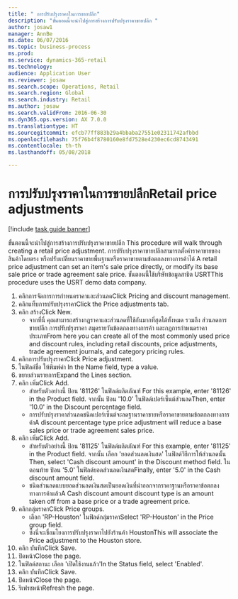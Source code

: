 ```yaml
--- 
title: " การปรับปรุงราคาในการขายปลีก"
description: "ขั้นตอนนี้จะนำไปสู่การสร้างการปรับปรุงราคาขายปลีก "
author: josaw1
manager: AnnBe
ms.date: 06/07/2016
ms.topic: business-process
ms.prod: 
ms.service: dynamics-365-retail
ms.technology: 
audience: Application User
ms.reviewer: josaw
ms.search.scope: Operations, Retail
ms.search.region: Global
ms.search.industry: Retail
ms.author: josaw
ms.search.validFrom: 2016-06-30
ms.dyn365.ops.version: AX 7.0.0
ms.translationtype: HT
ms.sourcegitcommit: efcb77ff883b29a4bbaba27551e02311742afbbd
ms.openlocfilehash: 75f76b4f8780160e8fd7528e4230ec6cd8743491
ms.contentlocale: th-th
ms.lasthandoff: 05/08/2018

---
```

# <a name="retail-price-adjustments"></a><span data-ttu-id="aaa1d-103"> การปรับปรุงราคาในการขายปลีก</span><span class="sxs-lookup"><span data-stu-id="aaa1d-103">Retail price adjustments</span></span>

[!include [task guide banner](../includes/task-guide-banner.md)]

<span data-ttu-id="aaa1d-104">ขั้นตอนนี้จะนำไปสู่การสร้างการปรับปรุงราคาขายปลีก </span><span class="sxs-lookup"><span data-stu-id="aaa1d-104">This procedure will walk through creating a retail price adjustment.</span></span> <span data-ttu-id="aaa1d-105">การปรับปรุงราคาขายปลีกสามารถตั้งค่าราคาขายของสินค้าโดยตรง หรือปรับเปลี่ยนราคาขายพื้นฐานหรือราคาขายตามข้อตกลงทางการค้าได้ </span><span class="sxs-lookup"><span data-stu-id="aaa1d-105">A retail price adjustment can set an item's sale price directly, or modify its base sale price or trade agreement sale price.</span></span> <span data-ttu-id="aaa1d-106">ขั้นตอนนี้ใช้บริษัทข้อมูลสาธิต USRT</span><span class="sxs-lookup"><span data-stu-id="aaa1d-106">This procedure uses the USRT demo data company.</span></span>

1. <span data-ttu-id="aaa1d-107">คลิกการจัดการการกำหนดราคาและส่วนลด</span><span class="sxs-lookup"><span data-stu-id="aaa1d-107">Click Pricing and discount management.</span></span>
2. <span data-ttu-id="aaa1d-108">คลิกแท็บการปรับปรุงราคา</span><span class="sxs-lookup"><span data-stu-id="aaa1d-108">Click the Price adjustments tab.</span></span>
3. <span data-ttu-id="aaa1d-109">คลิก สร้าง</span><span class="sxs-lookup"><span data-stu-id="aaa1d-109">Click New.</span></span>
    * <span data-ttu-id="aaa1d-110">จากที่นี่ คุณสามารถสร้างกฎราคาและส่วนลดที่ใช้กันมากที่สุดได้ทั้งหมด รวมถึง ส่วนลดการขายปลีก การปรับปรุงราคา สมุดรายวันข้อตกลงทางการค้า และกฎการกำหนดราคาประเภท</span><span class="sxs-lookup"><span data-stu-id="aaa1d-110">From here you can create all of the most commonly used price and discount rules, including retail discounts, price adjustments, trade agreement journals, and category pricing rules.</span></span>  
4. <span data-ttu-id="aaa1d-111">คลิกการปรับปรุงราคา</span><span class="sxs-lookup"><span data-stu-id="aaa1d-111">Click Price adjustment.</span></span>
5. <span data-ttu-id="aaa1d-112">ในฟิลด์ชื่อ ให้พิมพ์ค่า </span><span class="sxs-lookup"><span data-stu-id="aaa1d-112">In the Name field, type a value.</span></span>
6. <span data-ttu-id="aaa1d-113">ขยายส่วนรายการ</span><span class="sxs-lookup"><span data-stu-id="aaa1d-113">Expand the Lines section.</span></span>
7. <span data-ttu-id="aaa1d-114">คลิก เพิ่ม</span><span class="sxs-lookup"><span data-stu-id="aaa1d-114">Click Add.</span></span>
    * <span data-ttu-id="aaa1d-115">สำหรับตัวอย่างนี้ ป้อน '81126' ในฟิลด์ผลิตภัณฑ์ </span><span class="sxs-lookup"><span data-stu-id="aaa1d-115">For this example, enter '81126' in the Product field.</span></span>    <span data-ttu-id="aaa1d-116">จากนั้น ป้อน '10.0' ในฟิลด์เปอร์เซ็นต์ส่วนลด</span><span class="sxs-lookup"><span data-stu-id="aaa1d-116">Then, enter '10.0' in the Discount percentage field.</span></span>  
    * <span data-ttu-id="aaa1d-117">การปรับปรุงราคาส่วนลดชนิดเปอร์เซ็นต์จะลดฐานราคาขายหรือราคาขายตามข้อตกลงทางการค้า</span><span class="sxs-lookup"><span data-stu-id="aaa1d-117">A discount percentage type price adjustment will reduce a base sales price or trade agreement sales price.</span></span>  
8. <span data-ttu-id="aaa1d-118">คลิก เพิ่ม</span><span class="sxs-lookup"><span data-stu-id="aaa1d-118">Click Add.</span></span>
    * <span data-ttu-id="aaa1d-119">สำหรับตัวอย่างนี้ ป้อน '81125' ในฟิลด์ผลิตภัณฑ์ </span><span class="sxs-lookup"><span data-stu-id="aaa1d-119">For this example, enter '81125' in the Product field.</span></span>    <span data-ttu-id="aaa1d-120">จากนั้น เลือก 'ยอดส่วนลดเงินสด' ในฟิลด์วิธีการให้ส่วนลดนั้น </span><span class="sxs-lookup"><span data-stu-id="aaa1d-120">Then, select 'Cash discount amount' in the Discount method field.</span></span>    <span data-ttu-id="aaa1d-121">ในตอนท้าย ป้อน '5.0' ในฟิลด์ยอดส่วนลดเงินสด</span><span class="sxs-lookup"><span data-stu-id="aaa1d-121">Finally, enter '5.0' in the Cash discount amount field.</span></span>  
    * <span data-ttu-id="aaa1d-122">ชนิดส่วนลดแบบยอดส่วนลดเงินสดเป็นยอดเงินที่นำออกจากราคาฐานหรือราคาข้อตกลงทางการค้าแล้ว</span><span class="sxs-lookup"><span data-stu-id="aaa1d-122">A Cash discount amount discount type is an amount taken off from a base price or a trade agreement price.</span></span>  
9. <span data-ttu-id="aaa1d-123">คลิกกลุ่มราคา</span><span class="sxs-lookup"><span data-stu-id="aaa1d-123">Click Price groups.</span></span>
    * <span data-ttu-id="aaa1d-124">เลือก 'RP-Houston' ในฟิลด์กลุ่มราคา</span><span class="sxs-lookup"><span data-stu-id="aaa1d-124">Select 'RP-Houston' in the Price group field.</span></span>  
    * <span data-ttu-id="aaa1d-125">ซึ่งนี่จะเชื่อมโยงการปรับปรุงราคาไปยังร้านค้า Houston</span><span class="sxs-lookup"><span data-stu-id="aaa1d-125">This will associate the Price adjustment to the Houston store.</span></span>  
10. <span data-ttu-id="aaa1d-126">คลิก บันทึก</span><span class="sxs-lookup"><span data-stu-id="aaa1d-126">Click Save.</span></span>
11. <span data-ttu-id="aaa1d-127">ปิดหน้า</span><span class="sxs-lookup"><span data-stu-id="aaa1d-127">Close the page.</span></span>
12. <span data-ttu-id="aaa1d-128">ในฟิลด์สถานะ เลือก 'เปิดใช้งานแล้ว'</span><span class="sxs-lookup"><span data-stu-id="aaa1d-128">In the Status field, select 'Enabled'.</span></span>
13. <span data-ttu-id="aaa1d-129">คลิก บันทึก</span><span class="sxs-lookup"><span data-stu-id="aaa1d-129">Click Save.</span></span>
14. <span data-ttu-id="aaa1d-130">ปิดหน้า</span><span class="sxs-lookup"><span data-stu-id="aaa1d-130">Close the page.</span></span>
15. <span data-ttu-id="aaa1d-131">รีเฟรชหน้า</span><span class="sxs-lookup"><span data-stu-id="aaa1d-131">Refresh the page.</span></span>


